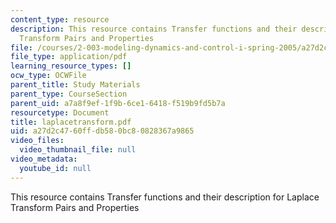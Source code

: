 ```yaml
---
content_type: resource
description: This resource contains Transfer functions and their description for Laplace
  Transform Pairs and Properties
file: /courses/2-003-modeling-dynamics-and-control-i-spring-2005/a27d2c4760ffdb580bc80828367a9865_laplacetransform.pdf
file_type: application/pdf
learning_resource_types: []
ocw_type: OCWFile
parent_title: Study Materials
parent_type: CourseSection
parent_uid: a7a8f9ef-1f9b-6ce1-6418-f519b9fd5b7a
resourcetype: Document
title: laplacetransform.pdf
uid: a27d2c47-60ff-db58-0bc8-0828367a9865
video_files:
  video_thumbnail_file: null
video_metadata:
  youtube_id: null
---
```

This resource contains Transfer functions and their description for Laplace Transform Pairs and Properties

